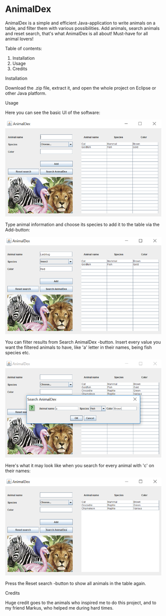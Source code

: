 # AnimalDex
AnimalDex is a simple and efficient Java-application to write animals on a table, and filter them with various possibilities. Add animals, search animals and reset search, that's what AnimalDex is all about! Must-have for all animal lovers!

Table of contents:
1. Installation
2. Usage
3. Credits

Installation
  
  Download the .zip file, extract it, and open the whole project on Eclipse or other Java platform.
  
Usage
  
  Here you can see the basic UI of the software:
  
  ![Alt text](https://github.com/bishasaurus/AnimalDex/blob/master/screenshot1.png)
  
  Type animal information and choose its species to add it to the table via the Add-button:
  
  ![Alt text](https://github.com/bishasaurus/AnimalDex/blob/master/screenshot%204.png)
  
  You can filter results from Search AnimalDex -button. Insert every value you want the filtered animals to have, like 'a' letter in their names, being fish species etc.
  
   ![Alt text](https://github.com/bishasaurus/AnimalDex/blob/master/screenshot2.png)

Here's what it may look like when you search for every animal with 'c' on their names:

 ![Alt text](https://github.com/bishasaurus/AnimalDex/blob/master/screenshot3.png)
 
 Press the Reset search -button to show all animals in the table again.
 
 Credits
  
  Huge credit goes to the animals who inspired me to do this project, and to my friend Markus, who helped me during hard times.
